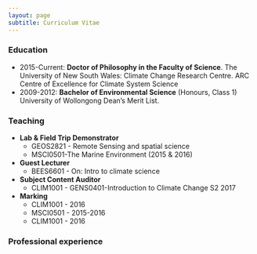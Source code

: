 ```yaml
---
layout: page
subtitle: Curriculum Vitae
---
```


### Education 
- 2015-Current: **Doctor of Philosophy in the Faculty of Science**. The University of New South Wales: Climate Change Research Centre. ARC Centre of Excellence for Climate System Science  
- 2009-2012: **Bachelor of Environmental Science** (Honours, Class 1) University of Wollongong Dean’s Merit List. 

### Teaching
- **Lab & Field Trip Demonstrator**
    - GEOS2821 - Remote Sensing and spatial science
    - MSCI0501-The Marine Environment (2015 & 2016)
- **Guest Lecturer**
    - BEES6601 - On: Intro to climate science
- **Subject Content Auditor**
    - CLIM1001 - GENS0401-Introduction to Climate Change S2 2017
- **Marking**
    - CLIM1001 - 2016
    - MSCI0501 - 2015-2016
    - CLIM1001 - 2016

### Professional experience   